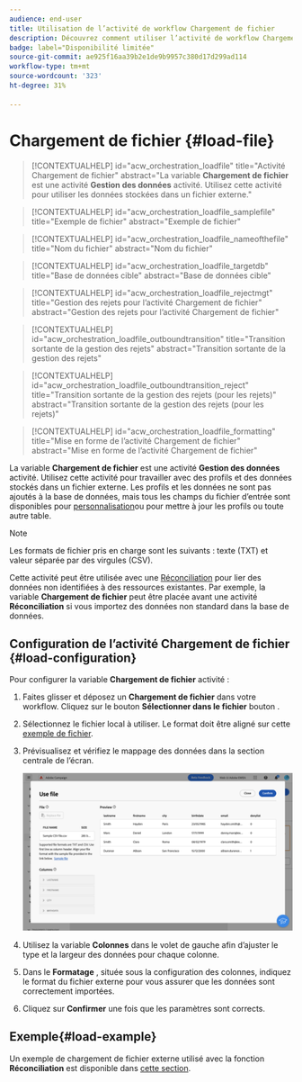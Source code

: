 ```yaml
---
audience: end-user
title: Utilisation de l’activité de workflow Chargement de fichier
description: Découvrez comment utiliser l’activité de workflow Chargement de fichier
badge: label="Disponibilité limitée"
source-git-commit: ae925f16aa39b2e1de9b9957c380d17d299ad114
workflow-type: tm+mt
source-wordcount: '323'
ht-degree: 31%

---
```


# Chargement de fichier  {#load-file}

>[!CONTEXTUALHELP]
>id="acw_orchestration_loadfile"
>title="Activité Chargement de fichier"
>abstract="La variable **Chargement de fichier** est une activité **Gestion des données** activité. Utilisez cette activité pour utiliser les données stockées dans un fichier externe."

>[!CONTEXTUALHELP]
>id="acw_orchestration_loadfile_samplefile"
>title="Exemple de fichier"
>abstract="Exemple de fichier"

>[!CONTEXTUALHELP]
>id="acw_orchestration_loadfile_nameofthefile"
>title="Nom du fichier"
>abstract="Nom du fichier"

>[!CONTEXTUALHELP]
>id="acw_orchestration_loadfile_targetdb"
>title="Base de données cible"
>abstract="Base de données cible"

>[!CONTEXTUALHELP]
>id="acw_orchestration_loadfile_rejectmgt"
>title="Gestion des rejets pour l’activité Chargement de fichier"
>abstract="Gestion des rejets pour l’activité Chargement de fichier"

>[!CONTEXTUALHELP]
>id="acw_orchestration_loadfile_outboundtransition"
>title="Transition sortante de la gestion des rejets"
>abstract="Transition sortante de la gestion des rejets"

>[!CONTEXTUALHELP]
>id="acw_orchestration_loadfile_outboundtransition_reject"
>title="Transition sortante de la gestion des rejets (pour les rejets)"
>abstract="Transition sortante de la gestion des rejets (pour les rejets)"

>[!CONTEXTUALHELP]
>id="acw_orchestration_loadfile_formatting"
>title="Mise en forme de l’activité Chargement de fichier"
>abstract="Mise en forme de l’activité Chargement de fichier"

La variable **Chargement de fichier** est une activité **Gestion des données** activité. Utilisez cette activité pour travailler avec des profils et des données stockés dans un fichier externe. Les profils et les données ne sont pas ajoutés à la base de données, mais tous les champs du fichier d’entrée sont disponibles pour [personnalisation](../../personalization/gs-personalization.md)ou pour mettre à jour les profils ou toute autre table.

>[!NOTE]
>Les formats de fichier pris en charge sont les suivants : texte (TXT) et valeur séparée par des virgules (CSV).

Cette activité peut être utilisée avec une [Réconciliation](reconciliation.md) pour lier des données non identifiées à des ressources existantes. Par exemple, la variable **Chargement de fichier** peut être placée avant une activité **Réconciliation** si vous importez des données non standard dans la base de données.

## Configuration de l’activité Chargement de fichier {#load-configuration}

Pour configurer la variable **Chargement de fichier** activité :

1. Faites glisser et déposez un **Chargement de fichier** dans votre workflow. Cliquez sur le bouton **Sélectionner dans le fichier** bouton .

1. Sélectionnez le fichier local à utiliser. Le format doit être aligné sur cette [exemple de fichier](../../audience/file-audience.md#sample-file).

1. Prévisualisez et vérifiez le mappage des données dans la section centrale de l’écran.

   ![](../assets/load-file.png)

1. Utilisez la variable **Colonnes** dans le volet de gauche afin d’ajuster le type et la largeur des données pour chaque colonne.

1. Dans le **Formatage** , située sous la configuration des colonnes, indiquez le format du fichier externe pour vous assurer que les données sont correctement importées.

1. Cliquez sur **Confirmer** une fois que les paramètres sont corrects.

## Exemple{#load-example}

Un exemple de chargement de fichier externe utilisé avec la fonction **Réconciliation** est disponible dans [cette section](reconciliation.md#example).